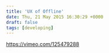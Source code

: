 ```yaml
---
title: 'UX of Offline'
date: Thu, 21 May 2015 16:30:29 +0000
draft: false
tags: [developing]
---
```


https://vimeo.com/125479288